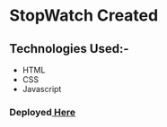 # StopWatch Created
## **Technologies Used:-**
* HTML
* CSS
* Javascript
### Deployed[ Here ]( https://vyash5075.github.io/StopWatch)

